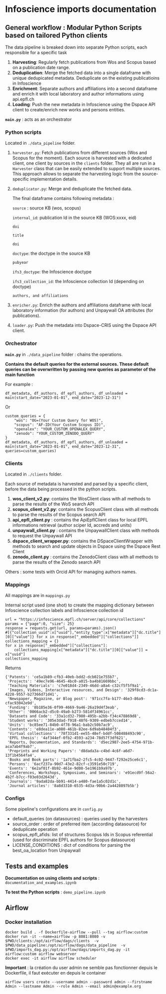 # Infoscience imports documentation

## General workflow : Modular Python Scripts based on tailored Python clients

The data pipeline is breaked down into separate Python scripts, each responsible for a specific task

1. **Harvesting**: Regularly fetch publications from Wos and Scopus based on a publication date range.
2. **Deduplication**: Merge the fetched data into a single dataframe with unique dedupicated metadata.
   Deduplicate on the existing publicatioins in Infoscience
3. **Enrichment**: Separate authors and affiliations into a second dataframe and enrich it with local laboratory and author informations using api.epfl.ch 
4. **Loading**: Push the new metadata in Infoscience using the Dspace API client to create/enrich new works and persons entities.


**`main.py`** : acts as an orchestrator

### Python scripts

Located in `./data_pipeline` folder.

1. `harvester.py`: Fetch publications from different sources (Wos and Scopus for the moment). 
   Each source is harvested with a dedicated client, one client by sources in the `clients` folder. They all are run in a `Harvester` class that can be easily extended to support multiple sources. This approach allows to separate the harvesting logic from the source-specific implementation details.
2. `deduplicator.py`: Merge and deduplicate the fetched data.

   The final dataframe contains following metadata :

   `source` : source KB (wos, scopus)

   `internal_id`: publication Id in the source KB (WOS:xxxx, eid)

   `doi`

   `title`

   `doi`

   `doctype`: the doctype in the source KB

   `pubyear`

   `ifs3_doctype`: the Infoscience doctype

   `ifs3_collection_id`: the Infoscience collection Id (depending on doctype)

   `authors, and affiliations`

3. `enricher.py`: Enrich the authors and affiliations dataframe with local laboratory information (for authors) and Unpaywall OA attributes (for publications).
4. `loader.py`: Push the metadata into Dspace-CRIS using the Dspace API client.

### Orchestrator 

**`main.py`** in `./data_pipeline` folder : chains the operations.

**Contains the default queries for the external sources. These default queries can be overwritten by passing new queries as parameter of the main function**

For example :

```
df_metadata, df_authors, df_epfl_authors, df_unloaded = main(start_date="2023-01-01", end_date="2023-12-31")
```

Or

```
custom_queries = {
    "wos": "OG=(Your Custom Query for WOS)",
    "scopus": "AF-ID(Your Custom Scopus ID)",
    "openalex": "YOUR_CUSTOM_OPENALEX_QUERY",
    "zenodo": "YOUR_CUSTOM_ZENODO_QUERY"
}
df_metadata, df_authors, df_epfl_authors, df_unloaded = main(start_date="2023-01-01", end_date="2023-12-31", queries=custom_queries)
```

### Clients

Located in `./clients` folder.

Each source of metadata is harvested and parsed by a specific client, before the data being processed in the python scripts.

1. **wos_client_v2.py**: contains the WosClient class with all methods to parse the results of the WoS search API
2. **scopus_client_v2.py**: contains the ScopusClient class with all methods to parse the results of the Scopus search API
3. **api_epfl_client.py** : contains the ApiEpflClient class for local EPFL informations retrieval (author sciper Id, accreds and units)
4. **unpaywall_client.py** : contains the UnpaywallClient class with methods to request the Unpaywall API
5. **dspace_client_wrapper.py**: contains the DSpaceClientWrapper with methods to search and update objects in Dspace using the Dspace Rest Client
6. **zenodo_client.py** : contains the ZenodoClient class with all methods to parse the results of the Zenodo search API

Others : some tests with Orcid API for managing authors names.

### Mappings

All mappings are in `mappings.py`

Internal script used (one shot) to create the mapping dictionary between Infoscience collection labels and Infoscience collection id

```
url = "https://infoscience.epfl.ch/server/api/core/collections"
params = {"page":0, "size": 25}
response = requests.get(url, params=params).json()
#[{"collection_uuid":x["uuid"],"entity_type":x["metadata"]["dc.title"][0]["value"]} for x in response["_embedded"]["collections"]]
collections_mapping = {}
for x in response["_embedded"]["collections"]:
    collections_mapping[x["metadata"]["dc.title"][0]["value"]] = x["uuid"]
collections_mapping
```

Returns

```
{'Patents': 'ce5a1b89-cfb3-40eb-bdd2-dcb021e755b7',
 'Projects': '49ec7e96-4645-4bc0-a015-ba4b81669bbc',
 'Teaching Materials': 'c7e018d4-2349-46dd-a8a4-c32cf5f5f9a1',
 'Images, Videos, Interactive resources, and Design': '329f8cd3-dc1a-4228-9557-b27366d71d41',
 'Newspaper, Magazine, or Blog post': '971cc7fa-b177-46e3-86a9-cfac93042e9d',
 'Funding': '8b185e36-0f99-4669-9a46-26a19d4f3eab',
 'Other': '0066acb2-d5c0-49a0-b273-581df34961cc',
 'Datasets and Code': '33a1cd32-7980-495b-a2bb-f34c478869d8',
 'Student works': '305e3dad-f918-48f6-9309-edbeb7cced14',
 'Units': 'bc85ee71-84b0-4f78-96a1-bab2c50b7ac9',
 'Contents': 'e8dea11e-a080-461b-82ee-6d9ab48404f3',
 'Virtual collections': '78f331d1-ee55-48ef-bddf-508488493c90',
 'EPFL thesis': '4af344ef-0fb2-4593-a234-78d57f3df621',
 'Reports, Documentation, and Standards': 'd5ec2987-2ee5-4754-971b-aca7ab4f9ab7',
 'Preprints and Working Papers': 'd8dada3a-c4bd-4c6f-a6d7-13f1b4564fa4',
 'Books and Book parts': '1a71fba2-2fc5-4c02-9447-f292e25ce6c1',
 'Persons': '6acf237a-90d7-43e2-82cf-c3591e50c719',
 'Events': '6e2af01f-8b92-461e-9d08-5e1961b9a97b',
 'Conferences, Workshops, Symposiums, and Seminars': 'e91ecd9f-56a2-4b2f-b7cc-f03e03d2643d',
 'Journals': '9ada82da-bb91-4414-a480-fae1a5c02d1c',
 'Journal articles': '8a8d3310-6535-4d3a-90b6-2a4428097b5b'}
```

### Configs

Some pipeline's configurations are in `config.py`

- default_queries (on datasources) : queries used by the harvesters
- source_order : order of preferred item (according datasource) for deduplicate operation
- scopus_epfl_afids: list of structures Scopus Ids in Scopus referential (used for discriminate EPFL authors for Scopus datasource)
- LICENSE_CONDITIONS : dict of conditions for parsing the best_oa_location from Unpaywall

## Tests and examples

**Documentation on using clients and scripts** : `documentation_and_examples.ipynb`

**To test the Python scripts** : `demo_pipeline.ipynb`

## Airflow

### Docker installation

```
docker build . -f Dockerfile-airflow --pull --tag airflow:custom
docker run -it --name=airflow -p 8081:8080 -v $PWD/clients:/opt/airflow/dags/clients  -v $PWD/data_pipeline:/opt/airflow/dags/data_pipeline  -v $PWD/imports_dag.py:/opt/airflow/dags/imports_dag.py -it airflow:custom airflow webserver
docker exec -it airflow airflow scheduler
```

**Important** : la création du user admin ne semble pas fonctionner depuis le Dockerfile, il faut exécuter en depuis le container

```
airflow users create --username admin --password admin --firstname Admin --lastname Admin --role Admin --email admin@example.org
```




